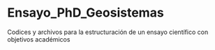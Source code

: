 # Ensayo_PhD_Geosistemas
Codices y archivos para la estructuración de un ensayo científico con objetivos académicos
